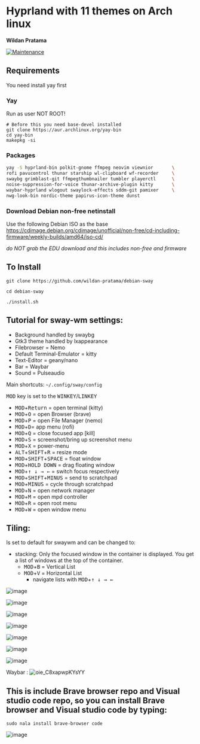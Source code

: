 # Hyprland with 11 themes on Arch linux

**Wildan Pratama**

[![Maintenance](https://img.shields.io/maintenance/yes/2022.svg)]()

## Requirements
You need install yay first

### Yay

Run as user NOT ROOT!

```
# Before this you need base-devel installed
git clone https://aur.archlinux.org/yay-bin
cd yay-bin
makepkg -si
```

### Packages

``` bash
yay -S hyprland-bin polkit-gnome ffmpeg neovim viewnior       \
rofi pavucontrol thunar starship wl-clipboard wf-recorder     \
swaybg grimblast-git ffmpegthumbnailer tumbler playerctl      \
noise-suppression-for-voice thunar-archive-plugin kitty       \
waybar-hyprland wlogout swaylock-effects sddm-git pamixer     \
nwg-look-bin nordic-theme papirus-icon-theme dunst
```


### Download Debian non-free netinstall

Use the following Debian ISO as the base <https://cdimage.debian.org/cdimage/unofficial/non-free/cd-including-firmware/weekly-builds/amd64/iso-cd/>

*do NOT grab the EDU download and this includes non-free and firmware*


## To Install


    git clone https://github.com/wildan-pratama/debian-sway

    cd debian-sway

    ./install.sh
   

## Tutorial for sway-wm settings:

 - Background handled by swaybg
 - Gtk3 theme handled by lxappearance
 - Filebrowser = Nemo
 - Default Terminal-Emulator = kitty
 - Text-Editor = geany/nano
 - Bar = Waybar
 - Sound = Pulseaudio

Main shortcuts: `~/.config/sway/config`


<kbd>MOD</kbd> key is set to the <kbd>WINKEY</kbd>/<kbd>LINKEY</kbd>

 - <kbd>MOD</kbd>+<kbd>Return</kbd> = open terminal (kitty)
 - <kbd>MOD</kbd>+<kbd>O</kbd> = open Browser (brave)
 - <kbd>MOD</kbd>+<kbd>P</kbd> = open File Manager (nemo)
 - <kbd>MOD</kbd>+<kbd>D</kbd>= app menu (rofi)
 - <kbd>MOD</kbd>+<kbd>Q</kbd> = close focused app [kill]
 - <kbd>MOD</kbd>+<kbd>S</kbd> = screenshot/bring up screenshot menu
 - <kbd>MOD</kbd>+<kbd>X</kbd> = power-menu
 - <kbd>ALT</kbd>+<kbd>SHIFT</kbd>+<kbd>R</kbd> = resize mode
 - <kbd>MOD</kbd>+<kbd>SHIFT</kbd>+<kbd>SPACE</kbd>  = float window
 - <kbd>MOD</kbd>+<kbd>HOLD DOWN</kbd> = drag floating window
 - <kbd>MOD</kbd>+<kbd>↑ ↓ → ←</kbd>  = switch focus respectively 
 - <kbd>MOD</kbd>+<kbd>SHIFT</kbd>+<kbd>MINUS</kbd> = send to scratchpad
 - <kbd>MOD</kbd>+<kbd>MINUS</kbd> = cycle through scratchpad
 - <kbd>MOD</kbd>+<kbd>N</kbd> = open network manager
 - <kbd>MOD</kbd>+<kbd>M</kbd> = open mpd controller
 - <kbd>MOD</kbd>+<kbd>R</kbd> = open root menu
 - <kbd>MOD</kbd>+<kbd>W</kbd> = open window menu
 
 
 

## Tiling:

Is set to default for swaywm and can be changed to:

- stacking: Only the focused window in the container is displayed. You get a list of windows at the top of the container. 
   - <kbd>MOD</kbd>+<kbd>B</kbd> = Vertical List
   - <kbd>MOD</kbd>+<kbd>V</kbd> = Horizontal List
     - navigate lists with <kbd>MOD</kbd>+<kbd>↑ ↓ → ←</kbd> 
   


![image](https://user-images.githubusercontent.com/84622086/197395301-3249793c-097d-464f-973b-dee0a5092d27.png)

![image](https://user-images.githubusercontent.com/84622086/197395071-52498d0c-d5d4-409c-9be3-18c09a7d97c6.png)

![image](https://user-images.githubusercontent.com/84622086/197395330-83614e07-eb2e-4dcd-9894-fe1826b03524.png)

![image](https://user-images.githubusercontent.com/84622086/197395349-8771f2c0-e773-47d9-880f-74be74588bcb.png)

![image](https://user-images.githubusercontent.com/84622086/197395395-661792d3-115d-429a-81ab-bf7a1cc64449.png)

![image](https://user-images.githubusercontent.com/84622086/197395620-630290b0-341c-4f22-a936-0ea6f6844cab.png)

![image](https://user-images.githubusercontent.com/84622086/197395664-532457a3-33a0-4586-b99c-b4ca719bbfe1.png)




Waybar :
![oie_C8xapwpKYsYY](https://user-images.githubusercontent.com/84622086/197395557-53b0d9ab-9e43-4acc-b43f-d55e361d6b54.png)


## This is include Brave browser repo and Visual studio code repo, so you can install Brave browser and Visual studio code by typing:



    sudo nala install brave-browser code


![image](https://user-images.githubusercontent.com/84622086/197396731-31b571b9-47fd-4e4d-92a0-df35a56b5ff9.png)


